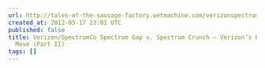 ```yaml
---
url: http://tales-of-the-sausage-factory.wetmachine.com/verizonspectrumco-spectrum-gap-v-spectrum-crunch-verizons-brilliant-aikido-move-part-ii/
created_at: 2012-05-17 23:01 UTC
published: false
title: Verizon/SpectrumCo Spectrum Gap v. Spectrum Crunch — Verizon’s Brilliant Aikido
  Move (Part II)
tags: []
---
```



